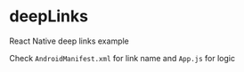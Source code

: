 # deepLinks
React Native deep links example

Check `AndroidManifest.xml` for link name and `App.js` for logic
